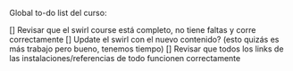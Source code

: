 Global to-do list del curso:

[] Revisar que el swirl course está completo, no tiene faltas y corre correctamente
[] Update el swirl con el nuevo contenido? (esto quizás es más trabajo pero bueno, tenemos tiempo)
[] Revisar que todos los links de las instalaciones/referencias de todo funcionen correctamente
